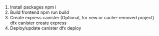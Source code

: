 1) Install packages
npm i
2) Build frontend
npm run build
3) Create express canister (Optional, for new or cache-removed project)
dfx canister create express
4) Deploy/update canister
dfx deploy